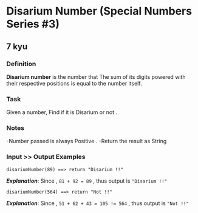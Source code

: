 # Disarium Number (Special Numbers Series #3)
## 7 kyu

### Definition

**Disarium number** is the number that The sum of its digits powered with their respective positions is equal to the number itself.

### Task

Given a number, Find if it is Disarium or not .

### Notes

-Number passed is always Positive .
-Return the result as String

### Input >> Output Examples
```
disariumNumber(89) ==> return "Disarium !!"
```
***Explanation***: Since , `81 + 92 = 89` , thus output is `"Disarium !!"`


```
disariumNumber(564) ==> return "Not !!"
```
***Explanation***: Since , `51 + 62 + 43 = 105 != 564` , thus output is `"Not !!"`